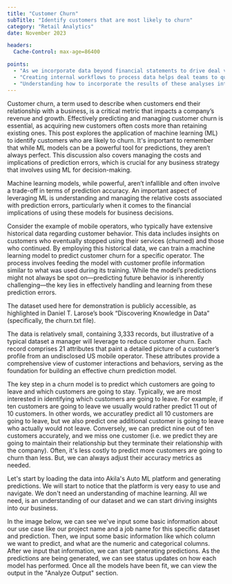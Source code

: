 ```yaml
---
title: "Customer Churn"
subTitle: "Identify customers that are most likely to churn"
category: "Retail Analytics"
date: November 2023

headers:
  Cache-Control: max-age=86400

points:
  - "As we incorporate data beyond financial statements to drive deal valuations, processing that data is becoming a large component of the due diligence life-cycle"
  - "Creating internal workflows to process data helps deal teams to quickly and confidently understand a target company's risk profile"
  - "Understanding how to incorporate the results of these analyses into LBO models can shore up our confidence in offer prices"
---
```


Customer churn, a term used to describe when customers end their relationship with a business, is a 
critical metric that impacts a company’s revenue and growth. Effectively predicting and managing customer 
churn is essential, as acquiring new customers often costs more than retaining existing ones. This post 
explores the application of machine learning (ML) to identify customers who are likely to churn. It's 
important to remember that while ML models can be a powerful tool for predictions, they aren’t always perfect. 
This discussion also covers managing the costs and implications of prediction errors, which is crucial for any business 
strategy that involves using ML for decision-making.

Machine learning models, while powerful, aren’t infallible and often involve a trade-off in terms of prediction accuracy.
An important aspect of leveraging ML is understanding and managing the relative costs associated with prediction errors, 
particularly when it comes to the financial implications of using these models for business decisions.

Consider the example of mobile operators, who typically have extensive historical data regarding customer behavior.
This data includes insights on customers who eventually stopped using their services (churned) and those who continued. 
By employing this historical data, we can train a machine learning model to predict customer churn for a specific operator. 
The process involves feeding the model with customer profile information similar to what was used during its training. 
While the model’s predictions might not always be spot on—predicting future behavior is inherently challenging—the key 
lies in effectively handling and learning from these prediction errors.

The dataset used here for demonstration is publicly accessible, as highlighted in Daniel T. Larose’s book 
“Discovering Knowledge in Data” (specifically, the churn.txt file).

The data is relatively small, containing 3,333 records, but illustrative of a typical dataset a manager will leverage to reduce
customer churn. Each record comprises 21 attributes 
that paint a detailed picture of a customer’s profile from an undisclosed US mobile operator. These attributes 
provide a comprehensive view of customer interactions and behaviors, serving as the foundation for building an 
effective churn prediction model.

The key step in a churn model is to predict which customers are going to leave and which customers are going to stay.
Typically, we are most interested in identifying which customers are going to leave. For example, if ten customers are going to leave 
we usually would rather predict 11 out of 10 customers. In other words, we accuratley predict all 10 customers are going to leave,
but we also predict one additional customer is going to leave who actually would not leave. Conversely, we can predict nine out of ten
customers accurately, and we miss one customer (i.e. we predict they are going to maintain their relationship but they terminate 
their relationship with the company). Often, it's less costly to predict more customers are going to churn than less. But, we can 
always adjust their accuracy metrics as needed. 


Let's start by loading the data into Akila's Auto ML platform and generating predictions. We will start to notice
that the platform is very easy to use and navigate. We don't need an understanding of machine learning. All we need, 
is an understanding of our dataset and we can start driving insights into our business. 


In the image below, we can see we've input some basic information about our use case like our project name and a job
name for this specific dataset and prediction. Then, we input some basic information like which column we want
to predict, and what are the numeric and categorical columns. After we input that information, we can start generating
predictions. As the predictions are being generated, we can see status updates on how each model has performed.
Once all the models have been fit, we can view the output in the "Analyze Output" section. 
